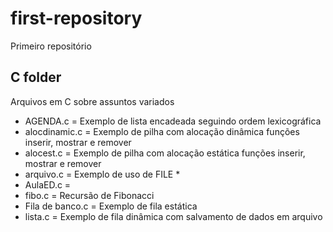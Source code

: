 # first-repository
Primeiro repositório

## C folder
Arquivos em C sobre assuntos variados
* AGENDA.c = Exemplo de lista encadeada seguindo ordem lexicográfica
* alocdinamic.c = Exemplo de pilha com alocação dinâmica funções inserir, mostrar e remover
* alocest.c = Exemplo de pilha com alocação estática funções inserir, mostrar e remover
* arquivo.c = Exemplo de uso de FILE *
* AulaED.c =
* fibo.c = Recursão de Fibonacci
* Fila de banco.c = Exemplo de fila estática
* lista.c = Exemplo de fila dinâmica com salvamento de dados em arquivo